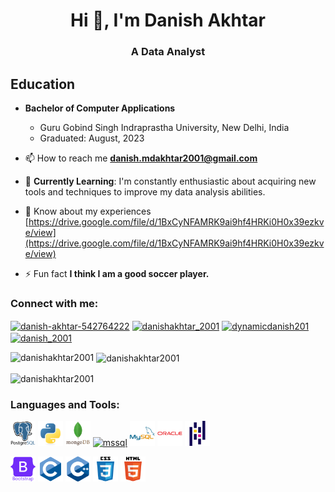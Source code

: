 <h1 align="center">Hi 👋, I'm Danish Akhtar</h1>
<h3 align="center">A Data Analyst</h3>

## Education

- **Bachelor of Computer Applications**
  - Guru Gobind Singh Indraprastha University, New Delhi, India
  - Graduated: August, 2023

- 📫 How to reach me **danish.mdakhtar2001@gmail.com**

- 🌱 **Currently Learning**: I'm constantly enthusiastic about acquiring new tools and techniques to improve my data analysis abilities.

- 📄 Know about my experiences [https://drive.google.com/file/d/1BxCyNFAMRK9ai9hf4HRKi0H0x39ezkve/view](https://drive.google.com/file/d/1BxCyNFAMRK9ai9hf4HRKi0H0x39ezkve/view)

- ⚡ Fun fact **I think I am a good soccer player.**

<h3 align="left">Connect with me:</h3>
<p align="left">
  <a href="https://linkedin.com/in/danish-akhtar-542764222" target="_blank" rel="noreferrer"><img align="center" src="https://raw.githubusercontent.com/rahuldkjain/github-profile-readme-generator/master/src/images/icons/Social/linked-in-alt.svg" alt="danish-akhtar-542764222" height="30" width="40" /></a>
  <a href="https://instagram.com/danishakhtar_2001" target="_blank" rel="noreferrer"><img align="center" src="https://raw.githubusercontent.com/rahuldkjain/github-profile-readme-generator/master/src/images/icons/Social/instagram.svg" alt="danishakhtar_2001" height="30" width="40" /></a>
  <a href="https://www.hackerrank.com/dynamicdanish201" target="_blank" rel="noreferrer"><img align="center" src="https://raw.githubusercontent.com/rahuldkjain/github-profile-readme-generator/master/src/images/icons/Social/hackerrank.svg" alt="dynamicdanish201" height="30" width="40" /></a>
  <a href="https://www.leetcode.com/danish_2001" target="_blank" rel="noreferrer"><img align="center" src="https://raw.githubusercontent.com/rahuldkjain/github-profile-readme-generator/master/src/images/icons/Social/leet-code.svg" alt="danish_2001" height="30" width="40" /></a>
</p>

<p><img align="left" src="https://github-readme-stats.vercel.app/api/top-langs?username=danishakhtar2001&show_icons=true&locale=en&layout=compact" alt="danishakhtar2001" /></p>

<p>&nbsp;<img align="center" src="https://github-readme-stats.vercel.app/api?username=danishakhtar2001&show_icons=true&locale=en" alt="danishakhtar2001" /></p>

<p><img align="center" src="https://github-readme-streak-stats.herokuapp.com/?user=danishakhtar2001&" alt="danishakhtar2001" /></p>

<h3 align="left">Languages and Tools:</h3>
<p align="left"> 
   <a href="https://www.postgresql.org" target="_blank" rel="noreferrer"><img src="https://raw.githubusercontent.com/devicons/devicon/master/icons/postgresql/postgresql-original-wordmark.svg" alt="postgresql" width="40" height="40"/></a>
  <a href="https://www.python.org" target="_blank" rel="noreferrer"><img src="https://raw.githubusercontent.com/devicons/devicon/master/icons/python/python-original.svg" alt="python" width="40" height="40"/></a>
  <a href="https://www.mongodb.com/" target="_blank" rel="noreferrer"><img src="https://raw.githubusercontent.com/devicons/devicon/master/icons/mongodb/mongodb-original-wordmark.svg" alt="mongodb" width="40" height="40"/></a>
  <a href="https://www.microsoft.com/en-us/sql-server" target="_blank" rel="noreferrer"><img src="https://www.svgrepo.com/show/303229/microsoft-sql-server-logo.svg" alt="mssql" width="40" height="40"/></a>
  <a href="https://www.mysql.com/" target="_blank" rel="noreferrer"><img src="https://raw.githubusercontent.com/devicons/devicon/master/icons/mysql/mysql-original-wordmark.svg" alt="mysql" width="40" height="40"/></a>
  <a href="https://www.oracle.com/" target="_blank" rel="noreferrer"><img src="https://raw.githubusercontent.com/devicons/devicon/master/icons/oracle/oracle-original.svg" alt="oracle" width="40" height="40"/></a>
  <a href="https://pandas.pydata.org/" target="_blank" rel="noreferrer"><img src="https://raw.githubusercontent.com/devicons/devicon/2ae2a900d2f041da66e950e4d48052658d850630/icons/pandas/pandas-original.svg" alt="pandas" width="40" height="40"/></a>
 

  <a href="https://getbootstrap.com" target="_blank" rel="noreferrer"><img src="https://raw.githubusercontent.com/devicons/devicon/master/icons/bootstrap/bootstrap-plain-wordmark.svg" alt="bootstrap" width="40" height="40"/></a>
  <a href="https://www.cprogramming.com/" target="_blank" rel="noreferrer"><img src="https://raw.githubusercontent.com/devicons/devicon/master/icons/c/c-original.svg" alt="c" width="40" height="40"/></a>
  <a href="https://www.w3schools.com/cpp/" target="_blank" rel="noreferrer"><img src="https://raw.githubusercontent.com/devicons/devicon/master/icons/cplusplus/cplusplus-original.svg" alt="cplusplus" width="40" height="40"/></a>
  <a href="https://www.w3schools.com/css/" target="_blank" rel="noreferrer"><img src="https://raw.githubusercontent.com/devicons/devicon/master/icons/css3/css3-original-wordmark.svg" alt="css3" width="40" height="40"/></a>
  <a href="https://www.w3.org/html/" target="_blank" rel="noreferrer"><img src="https://raw.githubusercontent.com/devicons/devicon/master/icons/html5/html5-original-wordmark.svg" alt="html5" width="40" height="40"/></a>
</p>
